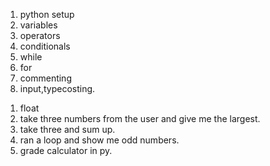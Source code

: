 <!-- learned today -->
1. python setup
2. variables
3. operators
4. conditionals 
5. while
6. for
7. commenting
8. input,typecosting.

<!-- hw -->

1. float
2. take three numbers from the user and give me the largest.
3. take three and sum up.
4. ran a loop and show me odd numbers.
5. grade calculator in py.